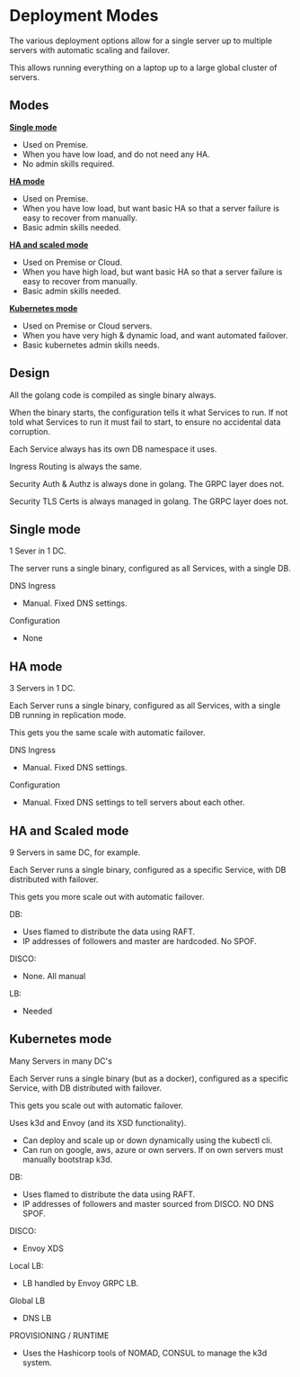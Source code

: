# Deployment Modes

The various deployment options allow for a single server up to multiple servers with automatic scaling and failover.

This allows running everything on a laptop up to a large global cluster of servers.

## Modes

**[Single mode](#single-mode)**

- Used on Premise.
- When you have low load, and do not need any HA.
- No admin skills required.

**[HA mode](#ha-mode)**

- Used on Premise.
- When you have low load, but want basic HA so that a server failure is easy to recover from manually.
- Basic admin skills needed.

**[HA and scaled mode](#ha-scaled-mode)**

- Used on Premise or Cloud.
- When you have high load, but want basic HA so that a server failure is easy to recover from manually.
- Basic admin skills needed.

**[Kubernetes mode](#kubernetes-mode)**

- Used on Premise or Cloud servers.
- When you have very high & dynamic load, and want automated failover.
- Basic kubernetes admin skills needs.

## Design

All the golang code is compiled as single binary always.

When the binary starts, the configuration tells it what Services to run. If not told what Services to run it must fail to start, to ensure no accidental data corruption.

Each Service always has its own DB namespace it uses.

Ingress Routing is always the same.

Security Auth & Authz is always done in golang. The GRPC layer does not.

Security TLS Certs is always managed in golang. The GRPC layer does not.

<a name="single-mode"></a>

## Single mode

1 Sever in 1 DC.

The server runs a single binary, configured as all Services, with a single DB.

DNS Ingress
-  Manual. Fixed DNS settings.

Configuration
- None

<a name="ha-mode"></a>

## HA mode

3 Servers in 1 DC.

Each Server runs a single binary, configured as all Services, with a single DB running in replication mode.

This gets you the same scale with automatic failover.

DNS Ingress

- Manual. Fixed DNS settings.

Configuration

- Manual. Fixed DNS settings to tell servers about each other.


<a name="ha-scaled-mode"></a>

## HA and Scaled mode

9 Servers in same DC, for example.

Each Server runs a single binary, configured as a specific Service, with DB distributed with failover.

This gets you more scale out with automatic failover.

DB:
- Uses flamed to distribute the data using RAFT.
- IP addresses of followers and master are hardcoded. No SPOF.
 
DISCO:
- None. All manual 

LB:
- Needed


<a name="kubernetes-mode"></a>

## Kubernetes mode

Many Servers in many DC's

Each Server runs a single binary (but as a docker), configured as a specific Service, with DB distributed with failover.

This gets you scale out with automatic failover.

Uses k3d and Envoy (and its XSD functionality).
- Can deploy and scale up or down dynamically using the kubectl cli.
- Can run on google, aws, azure or own servers. If on own servers must manually bootstrap k3d.

DB:
- Uses flamed to distribute the data using RAFT.
- IP addresses of followers and master sourced from DISCO. NO DNS SPOF.
 
DISCO:
- Envoy XDS

Local LB:
- LB handled by Envoy GRPC LB.

Global LB
- DNS LB

PROVISIONING / RUNTIME
- Uses the Hashicorp tools of NOMAD, CONSUL to manage the k3d system.
